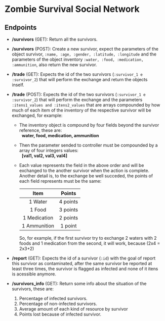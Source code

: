 # Zombie Survival Social Network

## Endpoints

* **/survivors** (GET): Return all the survivors.

* **/survivors** (POST): Create a new survivor, expect the parameters of the object survivor, `:name, :age, :gender, :latitude, :longitude` and the parameters of the object inventory `:water, :food, :medication, :ammunition`, also return the new survivor.

* **/trade** (GET): Expects the id of the two survivors (`:survivor_1 e :survivor_2`) that will perform the exchange and return the objects inself.

* **/trade** (POST): Expects the id of the two survivors (`:survivor_1 e :survivor_2`) that will perform the exchange and the parameters `:itens1_values and :itens2_values` that are arrays compounded by how much of each item of the inventory of the respective survivor will be exchanged, for example:
  - The inventory object is compound by four fields beyond the survivor reference, these are:  
      &nbsp;&nbsp;**water, food, medication, ammunition**  
  - Then the parameter sended to controller must be compounded by a array of four integers values:  
      &nbsp;&nbsp;**[val1, val2, val3, val4]**  
  - Each value represents the field in the above order and will be exchanged to the another survivor when the action is complete.  
    Another detail is, to the exchange be well succeded, the points of each field represents must be the same:  

    | Item         | Points   |
    |:------------:|:--------:|
    | 1 Water      | 4 points |
    | 1 Food       | 3 points |
    | 1 Medication | 2 points |
    | 1 Ammunition | 1 point  |  

    So, for example, if the first survivor try to exchange 2 waters with 2 foods and 1 medication from the second, it will work, because (2x4 = 2x3+2)

* **/report** (GET): Expects the id of a survivor (`:id`) with the goal of report this survivor as contaminated, after the same survivor be reported at least three times, the survivor is flagged as infected and none of it itens is acessible anymore.

* **/survivors_info** (GET): Return some info about the situation of the survivors, these are:
    1. Percentage of infected survivors.
    2. Percentage of non-infected survivors.
    3. Average amount of each kind of resource by survivor
    4. Points lost because of infected survivor.

